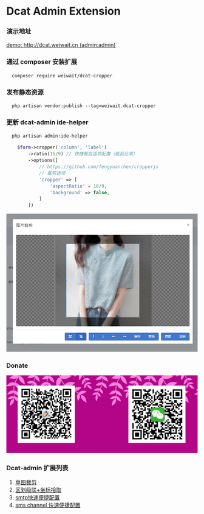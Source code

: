 # Dcat Admin Extension

### 演示地址
[demo: http://dcat.weiwait.cn (admin:admin)](http://dcat.weiwait.cn/admin/demo-distpickers/create 'user: admin psw: admin')

### 通过 composer 安装扩展
```shell
  composer require weiwait/dcat-cropper
```
### 发布静态资源
```shell
  php artisan vendor:publish --tag=weiwait.dcat-cropper
```

 ### 更新 dcat-admin ide-helper
```shell
  php artisan admin:ide-helper
```

```php
    $form->cropper('column', 'label')
        ->ratio(16/9) // 快捷裁剪选项配置（裁剪比率）
        ->options([
            // https://github.com/fengyuanchen/cropperjs
            // 裁剪选项
            'cropper' => [
                'aspectRatio' = 16/9,
                'background' => false,
            ]   
        ])
```

![示例图片](https://github.com/weiwait/images/blob/main/dcat-cropper.png?raw=true)

### Donate
![示例图片](https://github.com/weiwait/images/blob/main/donate.png?raw=true)

### Dcat-admin 扩展列表
1. [单图裁剪](https://github.com/weiwait/dcat-cropper)
2. [区划级联+坐标拾取](https://github.com/weiwait/dcat-distpicker)
3. [smtp快速便捷配置](https://github.com/weiwait/dcat-smtp)
4. [sms channel 快速便捷配置](https://github.com/weiwait/dcat-easy-sms)
